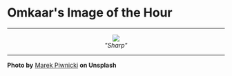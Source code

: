 # Omkaar's Image of the Hour

---

<div align="center">

<a href="https://unsplash.com/photos/snowy-mountains-under-a-starry-night-sky-X-7-aE8DeKA">
  <img src="https://images.unsplash.com/photo-1751316518273-f4d165e1cca5?crop=entropy&cs=tinysrgb&fit=max&fm=jpg&ixid=M3w3NjA2Nzh8MHwxfHJhbmRvbXx8fHx8fHx8fDE3NTIzMzk2MDB8&ixlib=rb-4.1.0&q=80&w=1080" style="max-width:100%; height:auto;">
</a>

<br>
<i>"Sharp"</i>

</div>

---

**Photo by** [Marek Piwnicki](https://unsplash.com/@marekpiwnicki) **on Unsplash**
